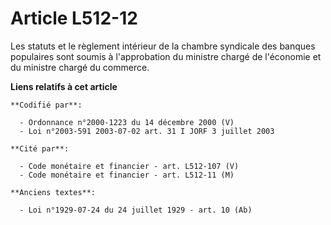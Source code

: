 # Article L512-12

Les statuts et le règlement intérieur de la chambre syndicale des banques populaires sont soumis à l'approbation du ministre
chargé de l'économie et du ministre chargé du commerce.

**Liens relatifs à cet article**

	**Codifié par**:

	  - Ordonnance n°2000-1223 du 14 décembre 2000 (V)
	  - Loi n°2003-591 2003-07-02 art. 31 I JORF 3 juillet 2003

	**Cité par**:

	  - Code monétaire et financier - art. L512-107 (V)
	  - Code monétaire et financier - art. L512-11 (M)

	**Anciens textes**:

	  - Loi n°1929-07-24 du 24 juillet 1929 - art. 10 (Ab)
